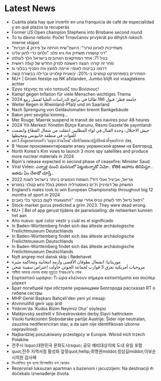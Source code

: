 # Latest News
-  Cuánta plata hay que invertir en una franquicia de café de especialidad y en qué plazos la recuperás
-  Former US Open champion Stephens into Brisbane second round
-  To tu dávno nebolo: Počet Trnavčanov prvýkrát po dlhých rokoch mierne stúpol
-  "משתייכות לארגון טרור": היועמ"שית הורתה על פירוק 4 חברות
-  דני קושמרו משתיק את גיא פלג: "נלחם כדי להגן עלינו"
-  בגיל 71: אחד המוזיקאים האהובים בישראל הלך לעולמו
-  מחר זה קורה: הצצה ראשונה לפרק החדש של קופה ראשית
-  דרמה בביטוח לאומי: איימה לפוצץ את הסניף בבלוני גז
-  המחירים בסופרמרקט קופצים ב-20%: יבואנית קולגייט וברילה בבשורה קשה
-  NU+ | Groen feestje op NK afstanden, Jumbo blijft vol vraagtekens achter
-  Έργο τέχνης το νέο τατουάζ του Βινίσιους!
-  Kampf gegen Inflation für viele Menschen wichtiges Thema
-  جامعة قطر: قبول 186 طالبا في برامج الدراسات العليا لفصل ربيع 2024
-  Weiter Regen in Rheinland-Pfalz und im Saarland
-  Nach Sprengung von Geldautomaten brennt Bankgebäude
-  Bakın yeni sevgilisi kimmiş...
-  Mer Rouge: Maersk suspend le transit de ses navires pour 48 heures
-  2024 Yılı Merkezi Yönetim Bütçe Kanunu, Resmi Gazete'de yayımlandı
-  جيش الاحتلال: وحدة القتال في لواء المظليين انتقلت من شمال القطاع وانضمت للقوات في منطقة خانيونس ومحيطها
-  มท.1 สั่งดูแลครอบครัว ‘ผญบ.บ้านใหม่’ เสียชีวิตขณะปฎิบัติหน้าที่จุดบริการ ปชช.
-  В Чехии прокомментировали атаку украинской армии на Белгород
-  North Korea&#039;s Kim vows to launch 3 more spy satellites and produce more nuclear materials in 2024
-  Bipin&#039;s release expected in second phase of ceasefire: Minister Saud
-  Viral Video: ఎన్నాళ్ల నుంచి మనసులో పెట్టుకున్నాడో ఏమో.. కోతికి ఆహారం తినిపిస్తూ.. ఇతడు ఏం చేశాడో చూస్తే..
-  אריאל, אביגיל ואולי דוד? השמות הנפוצים ביותר בישראל לשנת 2022
-  המשחק של דומיניק ת'ים באוסטרליה הופסק בגלל נחש קטלני במגרש
-  England’s males look to win European Championship throughout big 12 months of sport in 2024
-  רפאל נדאל חזר לשחק טניס אחרי שנה: "התגעגעתי לקום בבוקר בלי כאבים"
-  Stock-market gurus predicted a grim 2023. They were dead wrong.
-  NU+ | Bel of app gerust tijdens de jaarwisseling: de netwerken kunnen het aan
-  Año nuevo: qué color vestir y cuál es el significado
-  In Baden-Württemberg findet sich das älteste archäologische Freilichtmuseum Deutschlands
-  In Baden-Württemberg findet sich das älteste archäologische Freilichtmuseum Deutschlands
-  In Baden-Württemberg findet sich das älteste archäologische Freilichtmuseum Deutschlands
-  Nytt angrep mot dansk skip i Rødehavet
-  موريتانيا: انشغال بطوفان الأقصى وأزمة انتخابية ومحاكمة مثيرة
-  مروحيات أمريكية تغرق 3 قوارب لجماعة الحوثي حاولت اعتراض سفينة شحن
-  শামীমা আক্তার দোলার বাবার মৃত্যুতে ইআরএফ’র শোক
-  Εορταστικό ωράριο: Τι ώρα κλείνουν σήμερα καταστήματα και σούπερ μάρκετ
-  Брат погибшей при обстреле украинцами Белгорода рассказал RT о гибели сестры
-  MHP Genel Başkanı Bahçeli'den yeni yıl mesajı:
-  Atvinnulífið gerir upp árið
-  Yıldırım'da 'Kudüs Bizim Neyimiz Olur' söyleşisi
-  Matějovský sestřelil v Silvestrovském derby Slavii hattrickem
-  Visoki funkcioneri Slobodarske partije Austrije: Šider nije neutralan, zauzima nediferenciran stav, a da sam nije identifikovao izborne nepravilnosti
-  Najbardziej poszukiwany przestępcy w Europie. Wśród nich trzech Polaków
-  전주시 lsquo;대한민국 문화도시rsquo; 공모 예비대상지에 도내 유일 포함
-  quot;전주 지역서점 활성화 앞장quot;hellip;최명권middot;정섬길middot;이보순 시의원 감사패
-  সিএমপিতে যুক্ত হলো বিশেষায়িত ডগ স্কোয়াড
-  Rezervirali luksuzan apartman s bazenom i jacuzzijem: Na destinaciji ih dočekalo iznenađenje života
